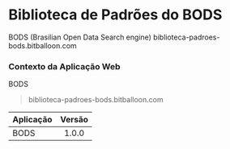 # Biblioteca de Padrões do BODS

BODS (Brasilian Open Data Search engine)  biblioteca-padroes-bods.bitballoon.com

### Contexto da Aplicação Web
BODS
> biblioteca-padroes-bods.bitballoon.com

| Aplicação                     | Versão        |
| :---------------------------- |:-------------:|
| BODS                           | 1.0.0           |

